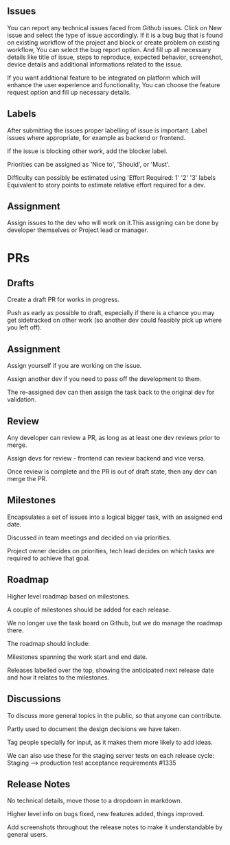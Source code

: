 ## Issues

You can report any technical issues faced from Github issues. Click on New issue and select the type of issue accordingly. 
If it is a bug bug that is found on existing workflow of the project and block or create problem on existing workflow, You can select the bug report option. And fill up all necessary details like title of issue, steps to reproduce, expected behavior, screenshot, device details and additional informations related to the issue.

 If you want additional feature to be integrated on platform which will enhance the user experience and functionality, You can choose the feature request option and fill up necessary details. 

## Labels
After submitting the issues proper labelling of issue is important. 
Label issues where appropriate, for example as backend or frontend.

If the issue is blocking other work, add the blocker label.

Priorities can be assigned as 'Nice to', 'Should', or 'Must'.

Difficulty can possibly be estimated using 'Effort Required: 1' '2' '3' labels Equivalent to story points to estimate relative effort required for a dev.
## Assignment
Assign issues to the dev who will work on it.This assigning can be done by developer themselves or Project lead or manager. 

# PRs
## Drafts
Create a draft PR for works in progress.

Push as early as possible to draft, especially if there is a chance you may get sidetracked on other work (so another dev could feasibly pick up where you left off).
## Assignment
Assign yourself if you are working on the issue.

Assign another dev if you need to pass off the development to them.

The re-assigned dev can then assign the task back to the original dev for validation.
## Review
Any developer can review a PR, as long as at least one dev reviews prior to merge.

Assign devs for review - frontend can review backend and vice versa.

Once review is complete and the PR is out of draft state, then any dev can merge the PR.
## Milestones
Encapsulates a set of issues into a logical bigger task, with an assigned end date.

Discussed in team meetings and decided on via priorities.

Project owner decides on priorities, tech lead decides on which tasks are required to achieve that goal.
## Roadmap
Higher level roadmap based on milestones.

A couple of milestones should be added for each release.

We no longer use the task board on Github, but we do manage the roadmap there.

The roadmap should include:

Milestones spanning the work start and end date.

Releases labelled over the top, showing the anticipated next release date and how it relates to the milestones.
## Discussions
To discuss more general topics in the public, so that anyone can contribute.

Partly used to document the design decisions we have taken.

Tag people specially for input, as it makes them more likely to add ideas.

We can also use these for the staging server tests on each release cycle: Staging --> production test acceptance requirements #1335
## Release Notes
No technical details, move those to a dropdown in markdown.

Higher level info on bugs fixed, new features added, things improved.

Add screenshots throughout the release notes to make it understandable by general users. 
